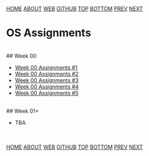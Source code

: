 ---
---
[HOME](index.md)
[ABOUT](README.md)
[WEB](https://osp4diss.vlsm.org/)
[GITHUB](https://github.com/os2xx/osp4diss/)
[TOP](#)
[BOTTOM](#endofpage)
[PREV](index.md)
[NEXT](index.md)

# OS Assignments

<br id="idx00">
## Week 00

* [Week 00 Assignments #1](W00-01.md)
* [Week 00 Assignments #2](W00-02.md)
* [Week 00 Assignments #3](W00-03.md)
* [Week 00 Assignments #4](W00-04.md)
* [Week 00 Assignments #5](W00-05.md)

<br id="idx01">
## Week 01+

* TBA

<br id="endofpage"><br>
[HOME](index.md)
[ABOUT](README.md)
[WEB](https://osp4diss.vlsm.org/)
[GITHUB](/https://github.com/os2xx/osp4diss)
[TOP](#)
[BOTTOM](#endofpage)
[PREV](index.md)
[NEXT](index.md)
<br>

